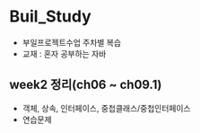 # Buil_Study
+ 부일프로젝트수업 주차별 복습
+ 교재 : 혼자 공부하는 자바
  
## week2 정리(ch06 ~ ch09.1)
+ 객체, 상속, 인터페이스, 중첩클래스/중첩인터페이스
+ 연습문제
